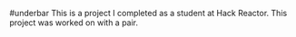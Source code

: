 #underbar
This is a project I completed as a student at Hack Reactor. This project was worked on with a pair.
